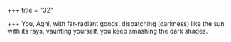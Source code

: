 +++
title = "32"

+++
You, Agni, with far-radiant goods, dispatching (darkness) like the sun  with its rays,
vaunting yourself, you keep smashing the dark shades.